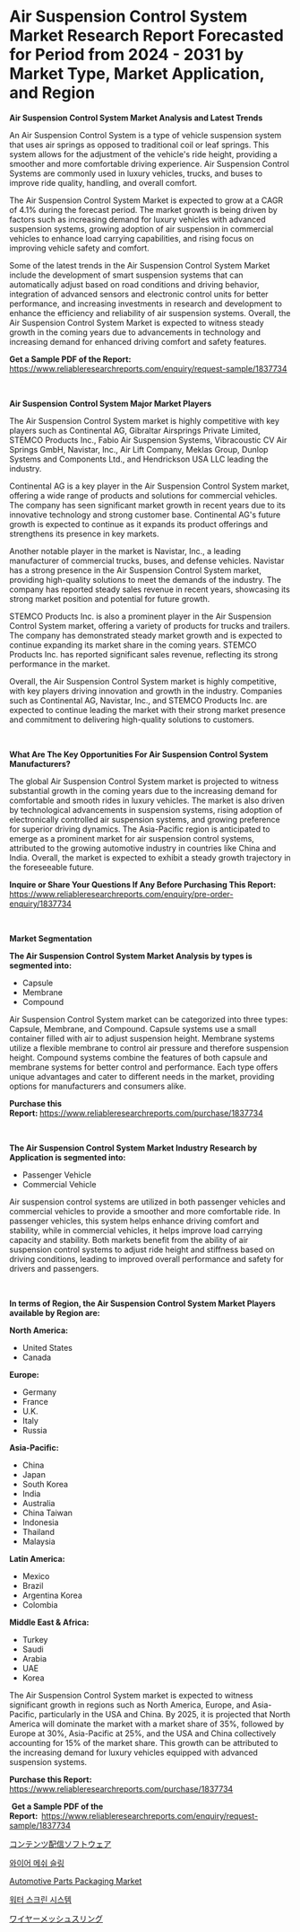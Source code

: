 <p><h1>Air Suspension Control System Market Research Report Forecasted for Period from 2024 -  2031 by Market Type, Market Application, and Region</h1></p><p><strong>Air Suspension Control System Market Analysis and Latest Trends</strong></p>
<p><p>An Air Suspension Control System is a type of vehicle suspension system that uses air springs as opposed to traditional coil or leaf springs. This system allows for the adjustment of the vehicle's ride height, providing a smoother and more comfortable driving experience. Air Suspension Control Systems are commonly used in luxury vehicles, trucks, and buses to improve ride quality, handling, and overall comfort.</p><p>The Air Suspension Control System Market is expected to grow at a CAGR of 4.1% during the forecast period. The market growth is being driven by factors such as increasing demand for luxury vehicles with advanced suspension systems, growing adoption of air suspension in commercial vehicles to enhance load carrying capabilities, and rising focus on improving vehicle safety and comfort.</p><p>Some of the latest trends in the Air Suspension Control System Market include the development of smart suspension systems that can automatically adjust based on road conditions and driving behavior, integration of advanced sensors and electronic control units for better performance, and increasing investments in research and development to enhance the efficiency and reliability of air suspension systems. Overall, the Air Suspension Control System Market is expected to witness steady growth in the coming years due to advancements in technology and increasing demand for enhanced driving comfort and safety features.</p></p>
<p><strong>Get a Sample PDF of the Report:&nbsp;</strong> <a href="https://www.reliableresearchreports.com/enquiry/request-sample/1837734">https://www.reliableresearchreports.com/enquiry/request-sample/1837734</a></p>
<p>&nbsp;</p>
<p><strong>Air Suspension Control System Major Market Players</strong></p>
<p><p>The Air Suspension Control System market is highly competitive with key players such as Continental AG, Gibraltar Airsprings Private Limited, STEMCO Products Inc., Fabio Air Suspension Systems, Vibracoustic CV Air Springs GmbH, Navistar, Inc., Air Lift Company, Meklas Group, Dunlop Systems and Components Ltd., and Hendrickson USA LLC leading the industry.</p><p>Continental AG is a key player in the Air Suspension Control System market, offering a wide range of products and solutions for commercial vehicles. The company has seen significant market growth in recent years due to its innovative technology and strong customer base. Continental AG's future growth is expected to continue as it expands its product offerings and strengthens its presence in key markets.</p><p>Another notable player in the market is Navistar, Inc., a leading manufacturer of commercial trucks, buses, and defense vehicles. Navistar has a strong presence in the Air Suspension Control System market, providing high-quality solutions to meet the demands of the industry. The company has reported steady sales revenue in recent years, showcasing its strong market position and potential for future growth.</p><p>STEMCO Products Inc. is also a prominent player in the Air Suspension Control System market, offering a variety of products for trucks and trailers. The company has demonstrated steady market growth and is expected to continue expanding its market share in the coming years. STEMCO Products Inc. has reported significant sales revenue, reflecting its strong performance in the market.</p><p>Overall, the Air Suspension Control System market is highly competitive, with key players driving innovation and growth in the industry. Companies such as Continental AG, Navistar, Inc., and STEMCO Products Inc. are expected to continue leading the market with their strong market presence and commitment to delivering high-quality solutions to customers.</p></p>
<p>&nbsp;</p>
<p><strong>What Are The Key Opportunities For Air Suspension Control System Manufacturers?</strong></p>
<p><p>The global Air Suspension Control System market is projected to witness substantial growth in the coming years due to the increasing demand for comfortable and smooth rides in luxury vehicles. The market is also driven by technological advancements in suspension systems, rising adoption of electronically controlled air suspension systems, and growing preference for superior driving dynamics. The Asia-Pacific region is anticipated to emerge as a prominent market for air suspension control systems, attributed to the growing automotive industry in countries like China and India. Overall, the market is expected to exhibit a steady growth trajectory in the foreseeable future.</p></p>
<p><strong>Inquire or Share Your Questions If Any Before Purchasing This Report:</strong> <a href="https://www.reliableresearchreports.com/enquiry/pre-order-enquiry/1837734">https://www.reliableresearchreports.com/enquiry/pre-order-enquiry/1837734</a></p>
<p>&nbsp;</p>
<p><strong>Market Segmentation</strong></p>
<p><strong>The Air Suspension Control System Market Analysis by types is segmented into:</strong></p>
<p><ul><li>Capsule</li><li>Membrane</li><li>Compound</li></ul></p>
<p><p>Air Suspension Control System market can be categorized into three types: Capsule, Membrane, and Compound. Capsule systems use a small container filled with air to adjust suspension height. Membrane systems utilize a flexible membrane to control air pressure and therefore suspension height. Compound systems combine the features of both capsule and membrane systems for better control and performance. Each type offers unique advantages and cater to different needs in the market, providing options for manufacturers and consumers alike.</p></p>
<p><strong>Purchase this Report:&nbsp;</strong><a href="https://www.reliableresearchreports.com/purchase/1837734">https://www.reliableresearchreports.com/purchase/1837734</a></p>
<p>&nbsp;</p>
<p><strong>The Air Suspension Control System Market Industry Research by Application is segmented into:</strong></p>
<p><ul><li>Passenger Vehicle</li><li>Commercial Vehicle</li></ul></p>
<p><p>Air suspension control systems are utilized in both passenger vehicles and commercial vehicles to provide a smoother and more comfortable ride. In passenger vehicles, this system helps enhance driving comfort and stability, while in commercial vehicles, it helps improve load carrying capacity and stability. Both markets benefit from the ability of air suspension control systems to adjust ride height and stiffness based on driving conditions, leading to improved overall performance and safety for drivers and passengers.</p></p>
<p>&nbsp;</p>
<p><strong>In terms of Region, the Air Suspension Control System Market Players available by Region are:</strong></p>
<p>
    <p> <strong> North America: </strong>
        <ul>
            <li>United States</li>
            <li>Canada</li>
        </ul>
        </p> 
    <p> <strong> Europe: </strong>
        <ul>
            <li>Germany</li>
            <li>France</li>
            <li>U.K.</li>
            <li>Italy</li>
            <li>Russia</li>
        </ul>
        </p> 
    <p> <strong> Asia-Pacific: </strong>
        <ul>
            <li>China</li>
            <li>Japan</li>
            <li>South Korea</li>
            <li>India</li>
            <li>Australia</li>
            <li>China Taiwan</li>
            <li>Indonesia</li>
            <li>Thailand</li>
            <li>Malaysia</li>
        </ul>
        </p> 
    <p> <strong> Latin America: </strong>
        <ul>
            <li>Mexico</li>
            <li>Brazil</li>
            <li>Argentina Korea</li>
            <li>Colombia</li>
        </ul>
        </p> 
    <p> <strong> Middle East & Africa: </strong>
        <ul>
            <li>Turkey</li>
            <li>Saudi</li>
            <li>Arabia</li>
            <li>UAE</li>
            <li>Korea</li>
        </ul>
    </p>
    </p>
<p><p>The Air Suspension Control System market is expected to witness significant growth in regions such as North America, Europe, and Asia-Pacific, particularly in the USA and China. By 2025, it is projected that North America will dominate the market with a market share of 35%, followed by Europe at 30%, Asia-Pacific at 25%, and the USA and China collectively accounting for 15% of the market share. This growth can be attributed to the increasing demand for luxury vehicles equipped with advanced suspension systems.</p></p>
<p><strong>Purchase this Report: </strong><a href="https://www.reliableresearchreports.com/purchase/1837734">https://www.reliableresearchreports.com/purchase/1837734</a></p>
<p>&nbsp;<strong>Get a Sample PDF of the Report:&nbsp;&nbsp;</strong><a href="https://www.reliableresearchreports.com/enquiry/request-sample/1837734">https://www.reliableresearchreports.com/enquiry/request-sample/1837734</a></p>
<p><strong></strong></p>
<p><p><a href="https://medium.com/@ag1596/%E3%82%B3%E3%83%B3%E3%83%86%E3%83%B3%E3%83%84%E9%85%8D%E4%BF%A1%E3%82%BD%E3%83%95%E3%83%88%E3%82%A6%E3%82%A7%E3%82%A2%E5%B8%82%E5%A0%B4%E3%81%AE%E5%88%86%E6%9E%90-%E3%82%B0%E3%83%AD%E3%83%BC%E3%83%90%E3%83%AB%E7%94%A3%E6%A5%AD%E3%81%AE%E5%B1%95%E6%9C%9B%E3%81%A8%E4%BA%88%E6%B8%AC-2024%E5%B9%B4%E3%81%8B%E3%82%892031%E5%B9%B4%E3%81%BE%E3%81%A7-5627ec446490">コンテンツ配信ソフトウェア</a></p><p><a href="https://medium.com/@airanohannonzb68e5pb53oc1/%EC%99%80%EC%9D%B4%EC%96%B4-%EB%A9%94%EC%89%AC-%EC%8A%AC%EB%A7%81-%EC%8B%9C%EC%9E%A5-2031%EB%85%84%EA%B9%8C%EC%A7%80%EC%9D%98-%ED%8A%B8%EB%A0%8C%EB%93%9C-%EC%98%88%EC%B8%A1-%EB%B0%8F-%EA%B2%BD%EC%9F%81-%EB%B6%84%EC%84%9D-7644ec1eb54c">와이어 메쉬 슬링</a></p><p><a href="https://github.com/changoleonlaverguenzanoexiste/Market-Research-Report-List-2/blob/main/automotive-parts-packaging-market.md">Automotive Parts Packaging Market</a></p><p><a href="https://medium.com/@airanohannonzb68e5pb53oc1/%EC%88%98%EC%83%81-%EC%8A%A4%ED%81%AC%EB%A6%B0-%EC%8B%9C%EC%8A%A4%ED%85%9C-%EC%8B%9C%EC%9E%A5-%EB%B6%84%EC%84%9D-%EA%B7%B8-cagr-%EC%8B%9C%EC%9E%A5-%EC%84%B8%EB%B6%84%ED%99%94-%EB%B0%8F-%EC%84%B8%EA%B3%84-%EC%82%B0%EC%97%85-%EA%B0%9C%EC%9A%94-7be67780320f">워터 스크린 시스템</a></p><p><a href="https://medium.com/@kelosurfing/%E3%83%AF%E3%82%A4%E3%83%A4%E3%83%BC%E3%83%A1%E3%83%83%E3%82%B7%E3%83%A5%E3%82%B9%E3%83%AA%E3%83%B3%E3%82%B0%E3%81%AE%E5%B8%82%E5%A0%B4%E8%A6%8F%E6%A8%A1-%E5%B8%82%E5%A0%B4%E5%B1%95%E6%9C%9B%E3%81%8A%E3%82%88%E3%81%B3%E5%B8%82%E5%A0%B4%E4%BA%88%E6%B8%AC-2024%E5%B9%B4%E3%81%8B%E3%82%892031%E5%B9%B4-8bd66841cab8">ワイヤーメッシュスリング</a></p></p>